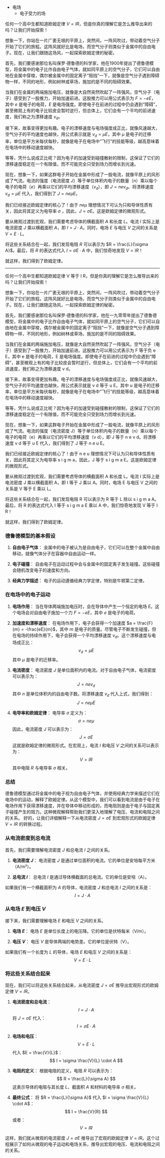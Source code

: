 - 电场
	- 电子受力的场



任何一个高中生都知道欧姆定律 $V = IR$，但是你真的理解它是怎么推导出来的吗？让我们开始探索！

想象一下，你站在一片广袤无垠的平原上，突然间，一阵风吹过，带动着空气分子开始了它们的旅程。这阵风就好比是电场，而空气分子则类似于金属中的自由电子。现在，让我们跟随这场风，一起探索欧姆定律的秘密。

首先，我们要感谢那位名叫保罗·德鲁德的科学家，他在1900年提出了德鲁德模型，将金属中的电子比作自由电子气体，就如同平原上的空气分子，它们可以自由地在金属中穿梭，偶尔被金属中的固定离子“阻挡”一下，就像是空气分子遇到障碍物一样，不同的地形，例如树林或草场，施加的是不同的阻碍效果。

当我们在金属的两端施加电压，就像是大自然突然吹起了一阵强风，空气分子（电子）感受到了一股推力，开始加速前进。这股推力可以用公式表示为 $F = -eE$，其中 $e$ 是电子的电荷，$E$ 是电场强度。即使电子在前进的过程中仍会遇到“障碍”，甚至微观上有的电子比较皮会暂时逆行，但总体上，它们会有一个平均的前进速度，我们称之为漂移速度 $v_d$。

接下来，故事变得更加有趣。电子的漂移速度与电场强度成正比，就像风速越大，空气分子的平均速度也越快，用公式表示就是 $v_d = \mu E$，其中 $\mu$ 是电子的迁移率，单位是平方米每伏每秒，就像是电子在电场中“飞行”的技能等级，越高意味着在电场中的移动速度越快。

等等，凭什么说成正比呢？因为电子的加速受到碰撞散射的限制，这保证了它们的漂移速度稳定在一个有限值，而不可能完全只受到场力而增长到光速。

现在，想象一下，如果这群电子开始在金属中形成了一股电流，就像平原上的风形成了气流。电流的强度（电流密度 $J$）等于单位体积内电子的数量（$n$）乘以每个电子的电荷（$e$）再乘以它们的平均漂移速度（$v_d$），即 $J = n e v_d$。将漂移速度 $v_d = \mu E$ 代入，我们得到了 $J = n e \mu E$。

我们已经接近欧姆定律的核心了！由于 $n e \mu$ 理想情况下可认为只和导体性质有关，因此将其定义为电导率 $\sigma$ ，因此，$J = \sigma E$。这是欧姆定律的微观形式。

要从微观过渡到宏观，我们需要考虑导体的横截面积 $A$ 和长度 $L$。电流 $I$ 实际上是电流密度 $J$ 乘以横截面积 $A$，即 $I = J \cdot A$。同时，电场 $E$ 与电压 $V$ 之间的关系是 $V = E \cdot L$。

将这些关系结合在一起，我们发现电阻 $R$ 可以表示为 $R = \frac{L}{\sigma A}$。最后，将 $R$ 的表达式代入 $I = \sigma E \cdot A$ 中，我们惊奇地发现 $V = IR$！

就这样，我们得到了欧姆定律。

---
任何一个高中生都知道欧姆定律 V 等于 I R，但是你真的理解它是怎么推导出来的吗？让我们开始探索！

想象一下，你站在一片广袤无垠的平原上，突然间，一阵风吹过，带动着空气分子开始了它们的旅程。这阵风就好比是电场，而空气分子则类似于金属中的自由电子。现在，让我们跟随这场风，一起探索欧姆定律的秘密。

首先，我们要感谢那位名叫保罗·德鲁德的科学家，他在一九零零年提出了德鲁德模型，将金属中的电子比作自由电子气体，就如同平原上的空气分子，它们可以自由地在金属中穿梭，偶尔被金属中的固定离子“阻挡”一下，就像是空气分子遇到障碍物一样，不同的地形，例如树林或草场，施加的是不同的阻碍效果。

当我们在金属的两端施加电压，就像是大自然突然吹起了一阵强风，空气分子（电子）感受到了一股推力，开始加速前进。这股推力可以用公式表示为 F 等于负 e E，其中 e 是电子的电荷，E 是电场强度。即使电子在前进的过程中仍会遇到“障碍”，甚至微观上有的电子比较皮会暂时逆行，但总体上，它们会有一个平均的前进速度，我们称之为漂移速度 v d。

接下来，故事变得更加有趣。电子的漂移速度与电场强度成正比，就像风速越大，空气分子的平均速度也越快，用公式表示就是 v d 等于 u E，其中 u 是电子的迁移率，单位是平方米每伏每秒，就像是电子在电场中“飞行”的技能等级，越高意味着在电场中的移动速度越快。

等等，凭什么说成正比呢？因为电子的加速受到碰撞散射的限制，这保证了它们的漂移速度稳定在一个有限值，而不可能完全只受到场力而增长到光速。

现在，想象一下，如果这群电子开始在金属中形成了一股电流，就像平原上的风形成了气流。电流的强度（电流密度 J）等于单位体积内电子的数量（n）乘以每个电子的电荷（e）再乘以它们的平均漂移速度（v d），即 J 等于 n e v d。将漂移速度 v d 等于 u E 代入，我们得到了 J 等于 n e u E。

我们已经接近欧姆定律的核心了！由于 n e u 理想情况下可认为只和导体性质有关，因此将其定义为电导率 s i g m a，因此，J 等于 s i g m a E。这是欧姆定律的微观形式。

要从微观过渡到宏观，我们需要考虑导体的横截面积 A 和长度 L。电流 I 实际上是电流密度 J 乘以横截面积 A，即 I 等于 J 乘以 A。同时，电场 E 与电压 V 之间的关系是 V 等于 E 乘以 L。

将这些关系结合在一起，我们发现电阻 R 可以表示为 R 等于 L 除以 s i g m a A。最后，将 R 的表达式代入 I 等于 s i g m a E 乘以 A 中，我们惊奇地发现 V 等于 I R！

就这样，我们得到了欧姆定律。

### 德鲁德模型的基本假设

1. **自由电子气体**：
   金属中的电子被认为是自由电子，它们可以在整个金属中自由移动，就像气体分子在容器中自由运动一样。
   
2. **电子碰撞**：
   自由电子在运动过程中会与金属中的固定离子发生碰撞。这些碰撞会随机改变电子的速度和方向。

3. **经典力学描述**：
   电子的运动遵循经典力学定律，特别是牛顿第二定律。

### 在电场中的电子运动

1. **电场作用**：
   当在导体两端施加电压时，会在导体中产生一个恒定的电场 $E$。这个电场会对自由电子施加一个力 $F = -eE$，其中 $e$ 是电子的电荷。

2. **加速度和漂移速度**：
   在电场作用下，电子会获得一个加速度 $a = \frac{F}{m} = -\frac{eE}{m}$，其中 $m$ 是电子的质量。尽管电子不断发生碰撞，但在电场的持续作用下，电子会获得一个平均漂移速度 $v_d$。这个漂移速度与电场成正比：
   $$
   v_d = \mu E
   $$
   其中 $\mu$ 是电子的迁移率。

3. **电流密度**：
   电流密度 $J$ 是单位面积内的电流。对于自由电子气体，电流密度可以表示为：
   $$
   J = n e v_d
   $$
   其中 $n$ 是单位体积内的自由电子数。将漂移速度 $v_d$ 代入上式，我们得到：
   $$
   J = n e \mu E
   $$

4. **电导率和欧姆定律**：
   电导率 $\sigma$ 定义为：
   $$
   \sigma = n e \mu
   $$
   因此，电流密度 $J$ 可以表示为：
   $$
   J = \sigma E
   $$
   这就是欧姆定律的微观形式。在宏观上，电流 $I$ 和电压 $V$ 之间的关系可以表示为：
   $$
   V = IR
   $$
   其中电阻 $R$ 与电导率 $\sigma$ 相关。

### 总结

德鲁德模型通过将金属中的电子视为自由电子气体，并使用经典力学来描述它们在电场中的运动，解释了欧姆定律。从这个模型中，我们可以看到电流是由于电子在电场作用下获得漂移速度，并在导体中移动形成的，而电阻则是由于电子与固定离子碰撞产生的阻力。这种微观解释帮助我们更深入地理解了电压、电流和电阻之间的关系。
好的，让我们详细解释一下从电流密度 $J = \sigma E$ 到宏观形式的欧姆定律 $V = IR$ 的转换过程。

### 从电流密度到总电流

首先，我们需要理解电流密度 $J$ 和总电流 $I$ 之间的关系。

1. **电流密度 $J$**：
   电流密度 $J$ 是通过单位面积的电流。它的单位是安培每平方米（A/m²）。

2. **总电流 $I$**：
   总电流 $I$ 是通过导体横截面的总电流。它的单位是安培（A）。

如果我们有一个横截面积为 $A$ 的导体，电流密度 $J$ 和总电流 $I$ 之间的关系是：
$$ I = J \cdot A $$

### 从电场 $E$ 到电压 $V$

接下来，我们需要理解电场 $E$ 和电压 $V$ 之间的关系。

1. **电场 $E$**：
   电场 $E$ 是单位长度上的电压降。它的单位是伏特每米（V/m）。

2. **电压 $V$**：
   电压 $V$ 是导体两端的电势差。它的单位是伏特（V）。

如果我们有一个长度为 $L$ 的导体，电场 $E$ 和电压 $V$ 之间的关系是：
$$ V = E \cdot L $$

### 将这些关系结合起来

现在，我们可以将这些关系结合起来，从电流密度 $J = \sigma E$ 推导出宏观形式的欧姆定律 $V = IR$。

1. **电流密度和总电流**：
   $$ I = J \cdot A $$
   将 $J = \sigma E$ 代入：
   $$ I = \sigma E \cdot A $$

2. **电场和电压**：
   $$ V = E \cdot L $$
   代入 $E = \frac{V}{L}$：
   $$ I = \sigma \frac{V}{L} \cdot A $$

3. **电阻的定义**：
   根据电阻的定义，电阻 $R$ 可以表示为：
   $$ R = \frac{L}{\sigma A} $$
   这表示导体的电阻与其长度 $L$、截面积 $A$ 和材料的电导率 $\sigma$ 相关。

4. **最终公式**：
   将 $R = \frac{L}{\sigma A}$ 代入 $I = \sigma \frac{V}{L} \cdot A$：
   $$ I = \frac{V}{R} $$
   或者：
   $$ V = IR $$

这样，我们就从微观的电流密度 $J = \sigma E$ 推导出了宏观的欧姆定律 $V = IR$。这个过程展示了如何从微观的电子运动和电场关系，推导出宏观的电压、电流和电阻之间的关系。